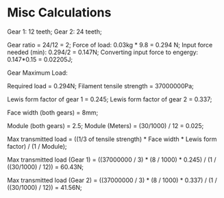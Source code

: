# Misc Calculations

Gear 1: 12 teeth;
Gear 2: 24 teeth;

Gear ratio = 24/12 = 2;
Force of load: 0.03kg * 9.8 = 0.294 N;
Input force needed (min): 0.294/2 = 0.147N;
Converting input force to engergy: 0.147*0.15 = 0.02205J;

Gear Maximum Load:

Required load = 0.294N;
Filament tensile strength = 37000000Pa;

Lewis form factor of gear 1 = 0.245;
Lewis form factor of gear 2 = 0.337;

Face width (both gears) = 8mm;

Module (both gears) = 2.5;
Module (Meters) = (30/1000) / 12 = 0.025;

Max transmitted load = ((1/3 of tensile strength) * Face width * Lewis form factor) / (1 / Module);

Max transmitted load (Gear 1) = ((37000000 / 3) * (8 / 1000) * 0.245) / (1 / ((30/1000) / 12)) = 60.43N;

Max transmitted load (Gear 2) = ((37000000 / 3) * (8 / 1000) * 0.337) / (1 / ((30/1000) / 12)) = 41.56N;
